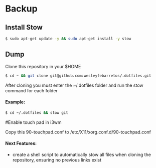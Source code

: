 # Backup

## Install Stow
```bash
$ sudo apt-get update -y && sudo apt-get install -y stow
```
## Dump
Clone this repository in your $HOME
```bash
$ cd ~ && git clone git@github.com:wesleyfebarretos/.dotfiles.git
```
After cloning you must enter the ~/.dotfiles folder and run the stow command for each folder

#### Example:
```bash
$ cd ~/.dotfiles && stow git
```

#Enable touch pad in i3wm

Copy this 90-touchpad.conf to /etc/X11/xorg.conf.d/90-touchpad.conf


#### Next Features:
- create a shell script to automatically stow all files when cloning the repository, ensuring no previous links exist
